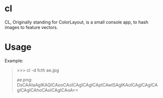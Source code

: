 # cl
CL, Originally standing for ColorLayout, is a small console app, to hash images to feature vectors.

# Usage
Example:
>\>\>\> cl -d fcth ae.jpg
>
> ae.png: DsCAAIaAgIKAQICAooCAoICAgICAgICApICAwISAgIKAoICAgICAgICAgICAgICAhoCAoICAgICAoA==
